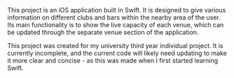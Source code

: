 This project is an iOS application built in Swift. It is designed to give various information on different clubs and bars within the nearby area of the user. Its main functionality is to show the live capacity of each venue, which can be updated through the separate venue section of the application.

This project was created for my university third year individual project. It is currently incomplete, and the current code will likely need updating to make it more clear and concise - as this was made when I first started learning Swift.

